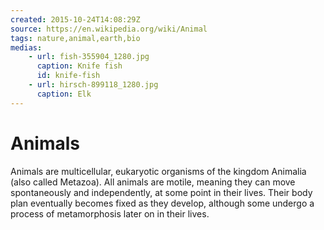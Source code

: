 ```yaml
---
created: 2015-10-24T14:08:29Z
source: https://en.wikipedia.org/wiki/Animal
tags: nature,animal,earth,bio
medias:
    - url: fish-355904_1280.jpg
      caption: Knife fish
      id: knife-fish
    - url: hirsch-899118_1280.jpg
      caption: Elk
---
```


# Animals

Animals are multicellular, eukaryotic organisms of the kingdom Animalia (also called Metazoa). All animals are motile, meaning they can move spontaneously and independently, at some point in their lives. Their body plan eventually becomes fixed as they develop, although some undergo a process of metamorphosis later on in their lives.
